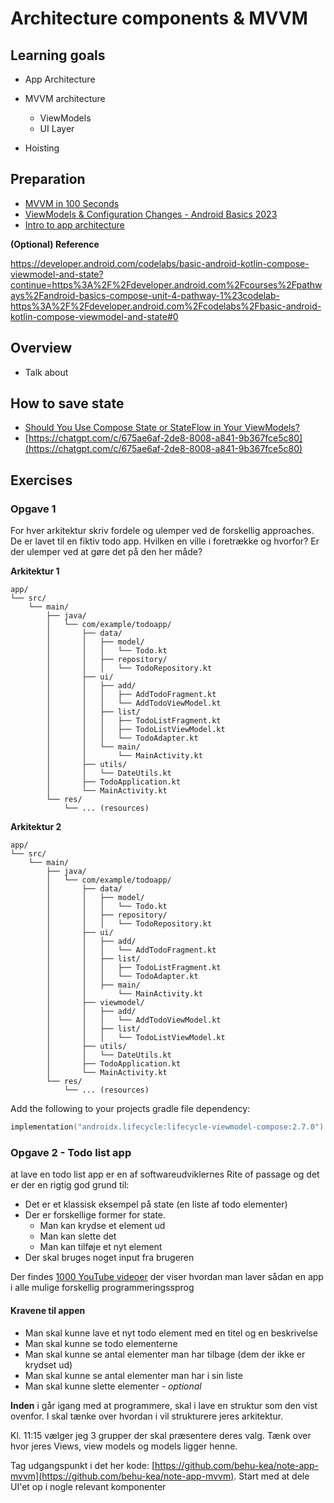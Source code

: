 # Architecture components & MVVM



## Learning goals

- App Architecture
- MVVM architecture
  - ViewModels
  - UI Layer

- Hoisting



## Preparation

- [MVVM in 100 Seconds](https://youtu.be/-xTqfilaYow?si=KWIuays0YUOqO3Dn)
- [ViewModels & Configuration Changes - Android Basics 2023](https://youtu.be/9sqvBydNJSg?si=Zq2EveH-FIY-VzES)
- [Intro to app architecture](https://youtu.be/AfCzIEwt_i4?si=yoMf_5ABKgzeDMEe)



**(Optional) Reference**

https://developer.android.com/codelabs/basic-android-kotlin-compose-viewmodel-and-state?continue=https%3A%2F%2Fdeveloper.android.com%2Fcourses%2Fpathways%2Fandroid-basics-compose-unit-4-pathway-1%23codelab-https%3A%2F%2Fdeveloper.android.com%2Fcodelabs%2Fbasic-android-kotlin-compose-viewmodel-and-state#0



## Overview

- Talk about 



## How to save state

- [Should You Use Compose State or StateFlow in Your ViewModels?](https://www.youtube.com/watch?v=T8vApYJlW8o)
- [https://chatgpt.com/c/675ae6af-2de8-8008-a841-9b367fce5c80](https://chatgpt.com/c/675ae6af-2de8-8008-a841-9b367fce5c80)



## Exercises



### Opgave 1

For hver arkitektur skriv fordele og ulemper ved de forskellig approaches. De er lavet til en fiktiv todo app. Hvilken en ville i foretrække og hvorfor? Er der ulemper ved at gøre det på den her måde?



**Arkitektur 1**

```
app/
└── src/
    └── main/
        ├── java/
        │   └── com/example/todoapp/
        │       ├── data/
        │       │   ├── model/
        │       │   │   └── Todo.kt
        │       │   ├── repository/
        │       │   │   └── TodoRepository.kt
        │       ├── ui/
        │       │   ├── add/
        │       │   │   ├── AddTodoFragment.kt
        │       │   │   └── AddTodoViewModel.kt
        │       │   ├── list/
        │       │   │   ├── TodoListFragment.kt
        │       │   │   ├── TodoListViewModel.kt
        │       │   │   └── TodoAdapter.kt
        │       │   └── main/
        │       │       └── MainActivity.kt
        │       ├── utils/
        │       │   └── DateUtils.kt
        │       ├── TodoApplication.kt
        │       └── MainActivity.kt
        └── res/
            └── ... (resources)
```



**Arkitektur 2**

```
app/
└── src/
    └── main/
        ├── java/
        │   └── com/example/todoapp/
        │       ├── data/
        │       │   ├── model/
        │       │   │   └── Todo.kt
        │       │   ├── repository/
        │       │   │   └── TodoRepository.kt
        │       ├── ui/
        │       │   ├── add/
        │       │   │   └── AddTodoFragment.kt
        │       │   ├── list/
        │       │   │   ├── TodoListFragment.kt
        │       │   │   └── TodoAdapter.kt
        │       │   ├── main/
        │       │       └── MainActivity.kt
        │       ├── viewmodel/
        │       │   ├── add/
        │       │   │   └── AddTodoViewModel.kt
        │       │   ├── list/
        │       │   │   └── TodoListViewModel.kt
        │       ├── utils/
        │       │   └── DateUtils.kt
        │       ├── TodoApplication.kt
        │       └── MainActivity.kt
        └── res/
            └── ... (resources)
```



Add the following to your projects gradle file dependency: 

```kotlin
implementation("androidx.lifecycle:lifecycle-viewmodel-compose:2.7.0")
```



### Opgave 2 - Todo list app

at lave en todo list app er en af softwareudviklernes Rite of passage og det er der en rigtig god grund til:

- Det er et klassisk eksempel på state (en liste af todo elementer)
- Der er forskellige former for state. 
  - Man kan krydse et element ud
  - Man kan slette det
  - Man kan tilføje et nyt element
- Der skal bruges noget input fra brugeren

Der findes [1000 YouTube videoer](https://www.youtube.com/results?search_query=develop+todolist+app) der viser hvordan man laver sådan en app i alle mulige forskellig programmeringssprog



#### Kravene til appen

- Man skal kunne lave et nyt todo element med en titel og en beskrivelse
- Man skal kunne se todo elementerne
- Man skal kunne se antal elementer man har tilbage (dem der ikke er krydset ud)
- Man skal kunne se antal elementer man har i sin liste
- Man skal kunne slette elementer - *optional*



**Inden** i går igang med at programmere, skal i lave en struktur som den vist ovenfor. I skal tænke over hvordan i vil strukturere jeres arkitektur.



Kl. 11:15 vælger jeg 3 grupper der skal præsentere deres valg. Tænk over hvor jeres Views, view models og models ligger henne. 



Tag udgangspunkt i det her kode: [https://github.com/behu-kea/note-app-mvvm](https://github.com/behu-kea/note-app-mvvm). Start med at dele UI'et op i nogle relevant komponenter

